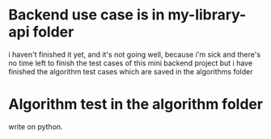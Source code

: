 # Backend use case is in my-library-api folder
i haven't finished it yet, and it's not going well, because i'm sick and there's no time left to finish the test cases of this mini backend project but i have finished the algorithm test cases which are saved in the algorithms folder
# Algorithm test in the algorithm folder
write on python.